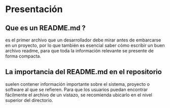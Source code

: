 # Presentación

## Que es un README.md ?

es el primer archivo que un desarrollador debe mirar antes de embarcarse en un proyecto, por lo que también es esencial saber cómo escribir un buen archivo readme, para que toda la información relevante se presente de forma compacta.

## La importancia del README.md en el repositorio

suelen contener información importante sobre el sistema, proyecto o software al que se refieren. Para que los usuarios puedan encontrar fácilmente el archivo de un vistazo, se recomienda ubicarlo en el nivel superior del directorio.